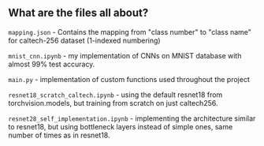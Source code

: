 ## What are the files all about?

`mapping.json` - Contains the mapping from "class number" to "class name" for caltech-256 dataset (1-indexed numbering)

`mnist_cnn.ipynb` - my implementation of CNNs on MNIST database with almost 99% test accuracy.

`main.py` - implementation of custom functions used throughout the project

`resnet18_scratch_caltech.ipynb` - using the default resnet18 from torchvision.models, but training from scratch on just caltech256. 

`resnet28_self_implementation.ipynb` - implementing the architecture similar to resnet18, but using bottleneck layers instead of simple ones, same number of times as in resnet18. 



